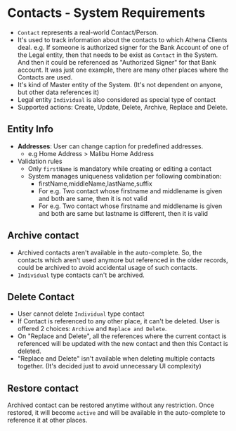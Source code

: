 # Contacts - System Requirements
- `Contact` represents a real-world Contact/Person. 
- It's used to track information about the contacts to which Athena Clients deal. e.g. If someone is authorized signer  for the Bank Account of one of the Legal entity, then that needs to be exist as `Contact` in the System. And then it could be referenced as "Authorized Signer" for that Bank account. It was just one example, there are many other places where the Contacts are used.
- It's kind of Master entity of the System. (It's not dependent on anyone, but other data references it)
- Legal entity `Individual` is also considered as special type of contact
- Supported actions: Create, Update, Delete, Archive, Replace and Delete.


## Entity Info
- **Addresses**: User can change caption for predefined addresses.
  - e.g Home Address > Malibu Home Address
- Validation rules
  - Only `firstName` is mandatory while creating or editing a contact
  - System manages uniqueness validation per following combination:
    - firstName,middleName,lastName,suffix
    - For e.g. Two contact whose firstname and middlename is given and both are same, then it is not valid
    - For e.g. Two contact whose firstname and middlename is given and both are same but lastname is different, then it is valid


## Archive contact
- Archived contacts aren't available in the auto-complete. So, the contacts which aren't used anymore but referenced in the older records, could be archived to avoid accidental usage of such contacts.
- `Individual` type contacts can't be archived.


## Delete Contact
- User cannot delete `Individual` type contact
- If Contact is referenced to any other place, it can't be deleted. User is offered 2 choices: `Archive` and `Replace and Delete`.
- On "Replace and Delete", all the references where the current contact is referenced will be updated with the new contact and then this Contact is deleted.
- "Replace and Delete" isn't available when deleting multiple contacts together. (It's decided just to avoid unnecessary UI complexity)

## Restore contact
Archived contact can be restored anytime without any restriction. Once restored, it will become `active` and will be available in the auto-complete to reference it at other places.
